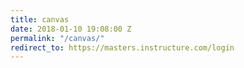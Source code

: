 ```yaml
---
title: canvas
date: 2018-01-10 19:08:00 Z
permalink: "/canvas/"
redirect_to: https://masters.instructure.com/login
---
```


